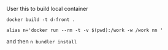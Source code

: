 User this to build local container

`docker build -t d-front .`

`alias n='docker run --rm -t -v $(pwd):/work -w /work nn '`

and then `n bundler install`
